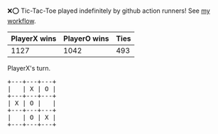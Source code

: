 :x::o: Tic-Tac-Toe played indefinitely by github action runners! See [my workflow](.github/workflows/play.yaml).

|PlayerX wins|PlayerO wins|Ties|
|-|-|-|
|1127|1042|493|

PlayerX's turn.

<pre>
+---+---+---+
|   | X | O |
+---+---+---+
| X | O |   |
+---+---+---+
|   | O | X |
+---+---+---+
</pre>